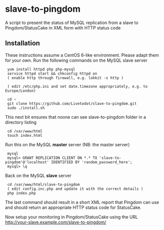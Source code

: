 # slave-to-pingdom

A script to present the status of MySQL replication from a slave to Pingdom/StatusCake in XML form with HTTP status code

## Installation

These instructions assume a CentOS 6-like environment. Please adapt them for your own.
Run the following commands on the MySQL slave server

     yum install httpd php php-mysql
     service httpd start && chkconfig httpd on
     ( enable http through firewall, e.g. lokkit -s http )
 
     ( edit /etc/php.ini and set date.timezone appropriately, e.g. to Europe/London)

     cd ~
     git clone https://github.com/Livetodot/slave-to-pingdom.git
     sudo ./install.sh

This next bit ensures that noone can see slave-to-pingdom folder in a directory listing

     cd /var/www/html
     touch index.html

Run this on the MySQL **master** server (NB: the master server)

     mysql
     mysql> GRANT REPLICATION CLIENT ON *.* TO 'slave-to-pingdom'@'localhost' IDENTIFIED BY 'random_password_here';
     mysql> \q

Back on the MySQL **slave** server

     cd /var/www/html/slave-to-pingdom
     ( edit config.inc.php and update it with the correct details )
     php index.php

The last command should result in a short XML report that Pingdom can use and should return an appropriate HTTP status code for StatusCake.

Now setup your monitoring in Pingdom/StatusCake using the URL http://your-slave.example.com/slave-to-pingdom/
